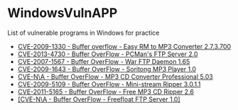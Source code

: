 # WindowsVulnAPP
List of vulnerable programs in Windows for practice

-   [CVE-2009-1330 - Buffer overflow - Easy RM to MP3 Converter 2.7.3.700](https://github.com/Creamy-Chicken-Soup/My-Writeup/blob/main/CVE-2009-1330_Buffer%20Overflow%20Exploit/Easy%20RM%20to%20MP3%20Converter.exe)
-   [CVE-2013-4730 - Buffer OverFlow - PCMan's FTP Server 2.0](https://github.com/Creamy-Chicken-Soup/My-Writeup/blob/main/CVE-2013-4730-BOF/PCMANftp2.zip)
-   [CVE-2007-1567 - Buffer OverFlow - War FTP Daemon 1.65](https://github.com/Creamy-Chicken-Soup/My-Writeup/blob/main/CVE-2007-1567_BOF/warftpd165.zip)
-   [CVE-2009-1643 - Buffer OverFlow - Soritong MP3 Player 1.0](https://github.com/Creamy-Chicken-Soup/My-Writeup/blob/main/CVE-2009-1643_BOF/soritong10.exe)
-   [CVE-N\A - Buffer OverFlow - MP3 CD Converter Professional 5.03](https://github.com/Creamy-Chicken-Soup/My-Writeup/blob/main/CVE%20N%5CA%20-%20BOF/MP3%20CD%20Converter%20Professional.exe)
-   [CVE-2009-5109 - Buffer OverFlow - Mini-stream Ripper 3.0.1.1 ](https://github.com/Creamy-Chicken-Soup/My-Writeup/blob/main/CVE-2009-5109_BOF/Mini-stream%20Ripper.exe)
-   [CVE-2011-5165 - Buffer OverFlow - Free MP3 CD Ripper 2.6](https://github.com/Creamy-Chicken-Soup/My-Writeup/blob/main/CVE-2011-5165_BOF/Free%20MP3%20CD%20Ripper.exe)
-   [[CVE-N\A - Buffer OverFlow - Freefloat FTP Server 1.0]](https://github.com/Creamy-Chicken-Soup/My-Writeup/blob/main/CVE%20N%5CA%20-%20Freefloat%20FTP%20Server%20-%20BOF/FreeFloat%20FTP%20Server.exe)
